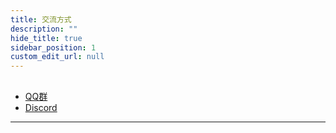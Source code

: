 ```yaml
---
title: 交流方式
description: ""
hide_title: true
sidebar_position: 1
custom_edit_url: null
---
```


##

- [QQ群](https://qm.qq.com/q/JW43uTiOk4)
- [Discord](https://discord.gg/UEYSugEJ)

---
